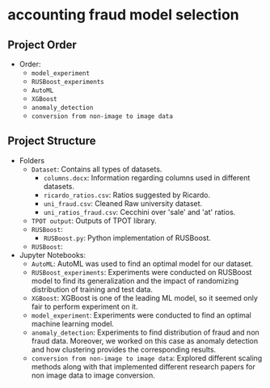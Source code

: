  
# accounting fraud model selection
## Project Order


* Order: 
    * `model_experiment`
    * `RUSBoost_experiments`
    * `AutoML`
    * `XGBoost`
    * `anomaly_detection`
    * `conversion from non-image to image data`

## Project Structure
* Folders
    * `Dataset`: Contains all types of datasets.
        * `columns.docx`: Information regarding columns used in different datasets.
        * `ricardo_ratios.csv`: Ratios suggested by Ricardo.
        * `uni_fraud.csv`: Cleaned Raw university dataset.
        * `uni_ratios_fraud.csv`: Cecchini over 'sale' and 'at' ratios.
    * `TPOT output`: Outputs of TPOT library.
    * `RUSBoost`:
        * `RUSBoost.py`: Python implementation of RUSBoost.
    * `RUSBoost`:             
* Jupyter Notebooks:
    * `AutoML`: AutoML was used to find an optimal model for our dataset.
    * `RUSBoost_experiments`: Experiments were conducted on RUSBoost model to find its generalization and the impact of randomizing distribution of training and test data.
    * `XGBoost`: XGBoost is one of the leading ML model, so it seemed only fair to perform experiment on it.
    * `model_experiment`: Experiments were conducted to find an optimal machine learning model.
    * `anomaly_detection`: Experiments to find distribution of fraud and non fraud data. Moreover, we worked on this case as anomaly detection and how clustering provides the corresponding results.
    * `conversion from non-image to image data`: Explored different scaling methods along with that implemented different research papers for non image data to image conversion.
